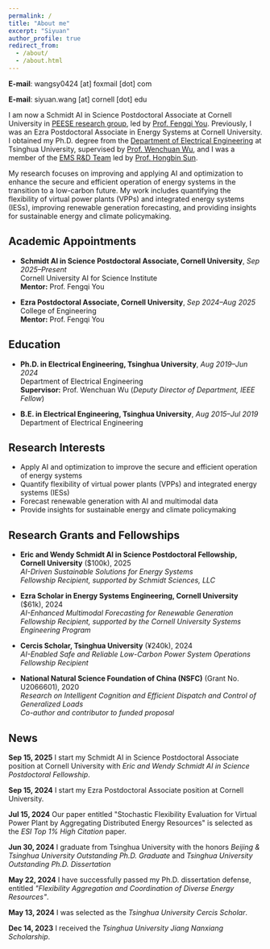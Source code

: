 ```yaml
---
permalink: /
title: "About me"
excerpt: "Siyuan"
author_profile: true
redirect_from: 
  - /about/
  - /about.html
---
```


**E-mail**: wangsy0424 [at] foxmail [dot] com

**E-mail**: siyuan.wang [at] cornell [dot] edu

I am now a Schmidt AI in Science Postdoctoral Associate at Cornell University in [PEESE research group](https://www.peese.org/), led by [Prof. Fengqi You](https://www.engineering.cornell.edu/people/fengqi-you/). Previously, I was an Ezra Postdoctoral Associate in Energy Systems at Cornell University. I obtained my Ph.D. degree from the [Department of Electrical Engineering](https://www.eea.tsinghua.edu.cn/en/index.htm) at Tsinghua University, supervised by [Prof. Wenchuan Wu](https://www.eea.tsinghua.edu.cn/en/faculties/wuwench.htm), and I was a member of the [EMS R&D Team](https://www.eea.tsinghua.edu.cn/en/info/1009/1780.htm) led by [Prof. Hongbin Sun](https://www.eea.tsinghua.edu.cn/en/faculties/shb.htm).

My research focuses on improving and applying AI and optimization to enhance the secure and efficient operation of energy systems in the transition to a low-carbon future. My work includes quantifying the flexibility of virtual power plants (VPPs) and integrated energy systems (IESs), improving renewable generation forecasting, and  providing insights for sustainable energy and climate policymaking.


## Academic Appointments

- **Schmidt AI in Science Postdoctoral Associate, Cornell University**, *Sep 2025–Present*  
  Cornell University AI for Science Institute  
  **Mentor:** Prof. Fengqi You  

- **Ezra Postdoctoral Associate, Cornell University**, *Sep 2024–Aug 2025*   
  College of Engineering  
  **Mentor:** Prof. Fengqi You  


## Education

- **Ph.D. in Electrical Engineering, Tsinghua University**, *Aug 2019–Jun 2024*  
  Department of Electrical Engineering  
  **Supervisor:** Prof. Wenchuan Wu (*Deputy Director of Department, IEEE Fellow*)  
 
- **B.E. in Electrical Engineering, Tsinghua University**, *Aug 2015–Jul 2019*  
  Department of Electrical Engineering  


## Research Interests

* Apply AI and optimization to improve the secure and efficient operation of energy systems
* Quantify flexibility of virtual power plants (VPPs) and integrated energy systems (IESs)
* Forecast renewable generation with AI and multimodal data
* Provide insights for sustainable energy and climate policymaking


## Research Grants and Fellowships

- **Eric and Wendy Schmidt AI in Science Postdoctoral Fellowship, Cornell University** ($100k), 2025  
  *AI-Driven Sustainable Solutions for Energy Systems*  
  *Fellowship Recipient, supported by Schmidt Sciences, LLC*

- **Ezra Scholar in Energy Systems Engineering, Cornell University** ($61k), 2024  
  *AI-Enhanced Multimodal Forecasting for Renewable Generation*  
  *Fellowship Recipient, supported by the Cornell University Systems Engineering Program*

- **Cercis Scholar, Tsinghua University** (¥240k), 2024  
  *AI-Enabled Safe and Reliable Low-Carbon Power System Operations*  
  *Fellowship Recipient*

- **National Natural Science Foundation of China (NSFC)** (Grant No. U2066601), 2020  
  *Research on Intelligent Cognition and Efficient Dispatch and Control of Generalized Loads*  
  *Co-author and contributor to funded proposal*



## News

**Sep 15, 2025** I start my Schmidt AI in Science Postdoctoral Associate position at Cornell University with *Eric and Wendy Schmidt AI in Science Postdoctoral Fellowship*.

**Sep 15, 2024** I start my Ezra Postdoctoral Associate position at Cornell University.

**Jul 15, 2024** Our paper entitled "Stochastic Flexibility Evaluation for Virtual Power Plant by Aggregating Distributed Energy Resources" is selected as the *ESI Top 1% High Citation* paper.

**Jun 30, 2024** I graduate from Tsinghua University with the honors *Beijing & Tsinghua University Outstanding Ph.D. Graduate* and *Tsinghua University Outstanding Ph.D. Dissertation*

**May 22, 2024** I have successfully passed my Ph.D. dissertation defense, entitled *"Flexibility Aggregation and Coordination of Diverse Energy Resources"*.

**May 13, 2024** I was selected as the *Tsinghua University Cercis Scholar*.

**Dec 14, 2023** I received the *Tsinghua University Jiang Nanxiang Scholarship*.




